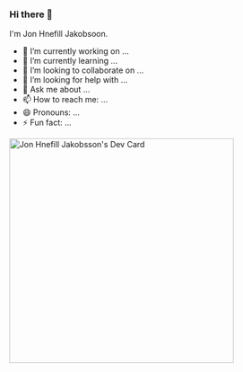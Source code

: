 ### Hi there 👋

<!--
**jhjdev/jhjdev** is a ✨ _special_ ✨ repository because its `README.md` (this file) appears on your GitHub profile.

Here are some ideas to get you started:
-->

I'm Jon Hnefill Jakobsoon.

- 🔭 I’m currently working on ...
- 🌱 I’m currently learning ...
- 👯 I’m looking to collaborate on ...
- 🤔 I’m looking for help with ...
- 💬 Ask me about ...
- 📫 How to reach me: ...
- 😄 Pronouns: ...
- ⚡ Fun fact: ...

<a href="https://app.daily.dev/jonhnefilljakobsson"><img src="https://api.daily.dev/devcards/61ac0e89dad940b2b55aecaf9afd6758.png?r=xtf" width="400" alt="Jon Hnefill Jakobsson's Dev Card"/></a>
